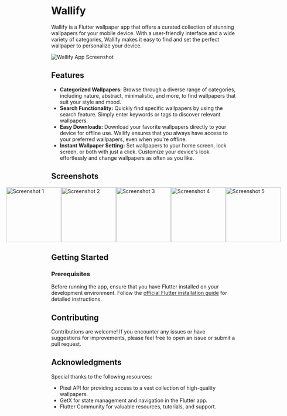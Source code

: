 # Wallify

Wallify is a Flutter wallpaper app that offers a curated collection of stunning wallpapers for your mobile device. With a user-friendly interface and a wide variety of categories, Wallify makes it easy to find and set the perfect wallpaper to personalize your device.

![Wallify App Screenshot](https://github.com/SAURABHYAGYIK9140/wallpaper_app/assets/170501940/c2313b3f-47fb-4c8b-8365-ad8435651d10)

## Features

- **Categorized Wallpapers:** Browse through a diverse range of categories, including nature, abstract, minimalistic, and more, to find wallpapers that suit your style and mood.
- **Search Functionality:** Quickly find specific wallpapers by using the search feature. Simply enter keywords or tags to discover relevant wallpapers.
- **Easy Downloads:** Download your favorite wallpapers directly to your device for offline use. Wallify ensures that you always have access to your preferred wallpapers, even when you're offline.
- **Instant Wallpaper Setting:** Set wallpapers to your home screen, lock screen, or both with just a click. Customize your device's look effortlessly and change wallpapers as often as you like.

## Screenshots

<div style="display: flex; justify-content: center;">
  <img src="https://github.com/SAURABHYAGYIK9140/wallpaper_app/assets/170501940/39642439-8aee-4fee-bdf3-54241c90b93c" alt="Screenshot 1" width="150">
  <img src="https://github.com/SAURABHYAGYIK9140/wallpaper_app/assets/170501940/d9e766f5-086e-477c-845a-8552771a66de" alt="Screenshot 2" width="150">
  <img src="https://github.com/SAURABHYAGYIK9140/wallpaper_app/assets/170501940/73b1389c-22c7-44d2-8069-4756c51962f6" alt="Screenshot 3" width="150">
  <img src="https://github.com/SAURABHYAGYIK9140/wallpaper_app/assets/170501940/02a72ac2-b5cb-4627-8fd3-087079b05fe3" alt="Screenshot 4" width="150">
  <img src="https://github.com/SAURABHYAGYIK9140/wallpaper_app/assets/170501940/2a59a9b7-aabe-49bb-a843-a8a40d4f7f73" alt="Screenshot 5" width="150">
</div>

## Getting Started

### Prerequisites

Before running the app, ensure that you have Flutter installed on your development environment. Follow the [official Flutter installation guide](https://flutter.dev/docs/get-started/install) for detailed instructions.

## Contributing

Contributions are welcome! If you encounter any issues or have suggestions for improvements, please feel free to open an issue or submit a pull request.

## Acknowledgments

Special thanks to the following resources:

- Pixel API for providing access to a vast collection of high-quality wallpapers.
- GetX for state management and navigation in the Flutter app.
- Flutter Community for valuable resources, tutorials, and support.
